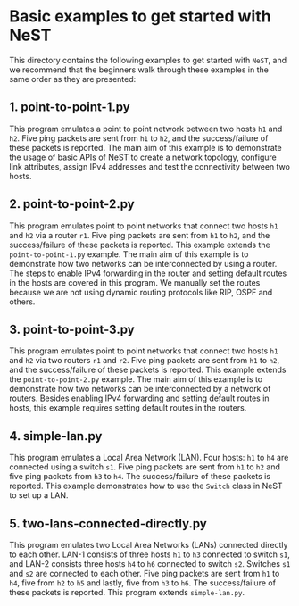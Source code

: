 # Basic examples to get started with NeST

This directory contains the following examples to get started with `NeST`,
and we recommend that the beginners walk through these examples in the same
order as they are presented:

## 1. point-to-point-1.py
This program emulates a point to point network between two hosts `h1` and
`h2`. Five ping packets are sent from `h1` to `h2`, and the success/failure
of these packets is reported. The main aim of this example is to demonstrate
the usage of basic APIs of NeST to create a network topology, configure link
attributes, assign IPv4 addresses and test the connectivity between two hosts.

## 2. point-to-point-2.py
This program emulates point to point networks that connect two hosts `h1`
and `h2` via a router `r1`. Five ping packets are sent from `h1` to `h2`, and
the success/failure of these packets is reported. This example extends the
`point-to-point-1.py` example. The main aim of this example is to demonstrate
how two networks can be interconnected by using a router. The steps to enable
IPv4 forwarding in the router and setting default routes in the hosts are
covered in this program. We manually set the routes because we are not using
dynamic routing protocols like RIP, OSPF and others.

## 3. point-to-point-3.py
This program emulates point to point networks that connect two hosts `h1`
and `h2` via two routers `r1` and `r2`. Five ping packets are sent from `h1`
to `h2`, and the success/failure of these packets is reported. This example
extends the `point-to-point-2.py` example. The main aim of this example is
to demonstrate how two networks can be interconnected by a network of routers.
Besides enabling IPv4 forwarding and setting default routes in hosts, this
example requires setting default routes in the routers.

## 4. simple-lan.py
This program emulates a Local Area Network (LAN). Four hosts: `h1` to `h4`
are connected using a switch `s1`. Five ping packets are sent from `h1` to `h2`
and five ping packets from `h3` to `h4`. The success/failure of these packets
is reported. This example demonstrates how to use the `Switch` class in NeST to
set up a LAN.

## 5. two-lans-connected-directly.py
This program emulates two Local Area Networks (LANs) connected directly to
each other. LAN-1 consists of three hosts `h1` to `h3` connected to switch
`s1`, and LAN-2 consists three hosts `h4` to `h6` connected to switch `s2`.
Switches `s1` and `s2` are connected to each other. Five ping packets are sent
from `h1` to `h4`, five from `h2` to `h5` and lastly, five from `h3` to `h6`.
The success/failure of these packets is reported. This program extends
`simple-lan.py`.
